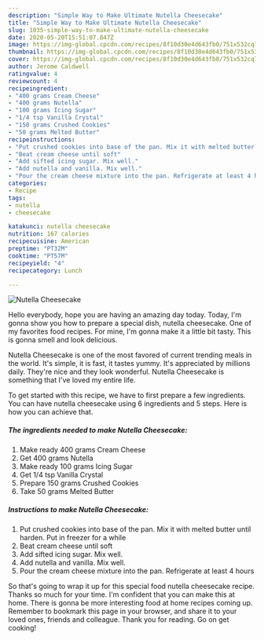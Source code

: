 ```yaml
---
description: "Simple Way to Make Ultimate Nutella Cheesecake"
title: "Simple Way to Make Ultimate Nutella Cheesecake"
slug: 1035-simple-way-to-make-ultimate-nutella-cheesecake
date: 2020-05-20T15:51:07.847Z
image: https://img-global.cpcdn.com/recipes/8f10d30e4d643fb0/751x532cq70/nutella-cheesecake-recipe-main-photo.jpg
thumbnail: https://img-global.cpcdn.com/recipes/8f10d30e4d643fb0/751x532cq70/nutella-cheesecake-recipe-main-photo.jpg
cover: https://img-global.cpcdn.com/recipes/8f10d30e4d643fb0/751x532cq70/nutella-cheesecake-recipe-main-photo.jpg
author: Jerome Caldwell
ratingvalue: 4
reviewcount: 4
recipeingredient:
- "400 grams Cream Cheese"
- "400 grams Nutella"
- "100 grams Icing Sugar"
- "1/4 tsp Vanilla Crystal"
- "150 grams Crushed Cookies"
- "50 grams Melted Butter"
recipeinstructions:
- "Put crushed cookies into base of the pan. Mix it with melted butter until harden. Put in freezer for a while"
- "Beat cream cheese until soft"
- "Add sifted icing sugar. Mix well."
- "Add nutella and vanilla. Mix well."
- "Pour the cream cheese mixture into the pan. Refrigerate at least 4 hours"
categories:
- Recipe
tags:
- nutella
- cheesecake

katakunci: nutella cheesecake 
nutrition: 167 calories
recipecuisine: American
preptime: "PT32M"
cooktime: "PT57M"
recipeyield: "4"
recipecategory: Lunch

---
```



![Nutella Cheesecake](https://img-global.cpcdn.com/recipes/8f10d30e4d643fb0/751x532cq70/nutella-cheesecake-recipe-main-photo.jpg)

Hello everybody, hope you are having an amazing day today. Today, I'm gonna show you how to prepare a special dish, nutella cheesecake. One of my favorites food recipes. For mine, I'm gonna make it a little bit tasty. This is gonna smell and look delicious.

Nutella Cheesecake is one of the most favored of current trending meals in the world. It's simple, it is fast, it tastes yummy. It's appreciated by millions daily. They're nice and they look wonderful. Nutella Cheesecake is something that I've loved my entire life.




To get started with this recipe, we have to first prepare a few ingredients. You can have nutella cheesecake using 6 ingredients and 5 steps. Here is how you can achieve that.

<!--inarticleads1-->

##### The ingredients needed to make Nutella Cheesecake:

1. Make ready 400 grams Cream Cheese
1. Get 400 grams Nutella
1. Make ready 100 grams Icing Sugar
1. Get 1/4 tsp Vanilla Crystal
1. Prepare 150 grams Crushed Cookies
1. Take 50 grams Melted Butter




<!--inarticleads2-->

##### Instructions to make Nutella Cheesecake:

1. Put crushed cookies into base of the pan. Mix it with melted butter until harden. Put in freezer for a while
1. Beat cream cheese until soft
1. Add sifted icing sugar. Mix well.
1. Add nutella and vanilla. Mix well.
1. Pour the cream cheese mixture into the pan. Refrigerate at least 4 hours




So that's going to wrap it up for this special food nutella cheesecake recipe. Thanks so much for your time. I'm confident that you can make this at home. There is gonna be more interesting food at home recipes coming up. Remember to bookmark this page in your browser, and share it to your loved ones, friends and colleague. Thank you for reading. Go on get cooking!
